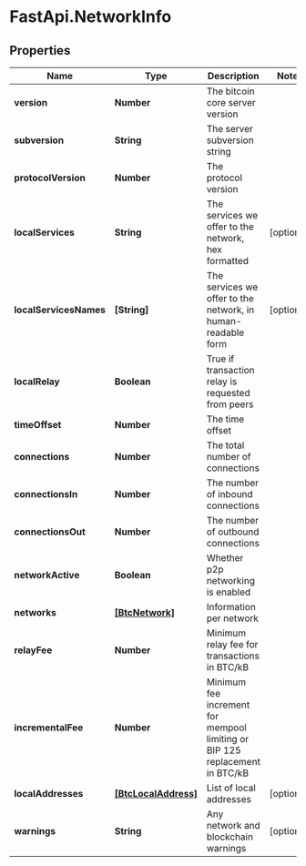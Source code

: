 # FastApi.NetworkInfo

## Properties

Name | Type | Description | Notes
------------ | ------------- | ------------- | -------------
**version** | **Number** | The bitcoin core server version | 
**subversion** | **String** | The server subversion string | 
**protocolVersion** | **Number** | The protocol version | 
**localServices** | **String** | The services we offer to the network, hex formatted | [optional] 
**localServicesNames** | **[String]** | The services we offer to the network, in human-readable form | [optional] 
**localRelay** | **Boolean** | True if transaction relay is requested from peers | 
**timeOffset** | **Number** | The time offset | 
**connections** | **Number** | The total number of connections | 
**connectionsIn** | **Number** | The number of inbound connections | 
**connectionsOut** | **Number** | The number of outbound connections | 
**networkActive** | **Boolean** | Whether p2p networking is enabled | 
**networks** | [**[BtcNetwork]**](BtcNetwork.md) | Information per network | 
**relayFee** | **Number** | Minimum relay fee for transactions in BTC/kB | 
**incrementalFee** | **Number** | Minimum fee increment for mempool limiting or BIP 125 replacement in BTC/kB | 
**localAddresses** | [**[BtcLocalAddress]**](BtcLocalAddress.md) | List of local addresses | [optional] 
**warnings** | **String** | Any network and blockchain warnings | [optional] 


